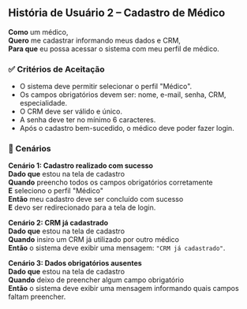 ## História de Usuário 2 – Cadastro de Médico

**Como** um médico,  
**Quero** me cadastrar informando meus dados e CRM,  
**Para que** eu possa acessar o sistema com meu perfil de médico.

### ✅ Critérios de Aceitação

- O sistema deve permitir selecionar o perfil "Médico".
- Os campos obrigatórios devem ser: nome, e-mail, senha, CRM, especialidade.
- O CRM deve ser válido e único.
- A senha deve ter no mínimo 6 caracteres.
- Após o cadastro bem-sucedido, o médico deve poder fazer login.

### 📌 Cenários

**Cenário 1: Cadastro realizado com sucesso**  
**Dado que** estou na tela de cadastro  
**Quando** preencho todos os campos obrigatórios corretamente  
**E** seleciono o perfil "Médico"  
**Então** meu cadastro deve ser concluído com sucesso  
**E** devo ser redirecionado para a tela de login.

**Cenário 2: CRM já cadastrado**  
**Dado que** estou na tela de cadastro  
**Quando** insiro um CRM já utilizado por outro médico  
**Então** o sistema deve exibir uma mensagem: `"CRM já cadastrado"`.

**Cenário 3: Dados obrigatórios ausentes**  
**Dado que** estou na tela de cadastro  
**Quando** deixo de preencher algum campo obrigatório  
**Então** o sistema deve exibir uma mensagem informando quais campos faltam preencher.